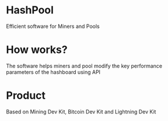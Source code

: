 # HashPool 

Efficient software for Miners and Pools

# How works?

The software helps miners and pool modify the key performance parameters of the hashboard using API

# Product

Based on Mining Dev Kit, Bitcoin Dev Kit and Lightning Dev Kit
